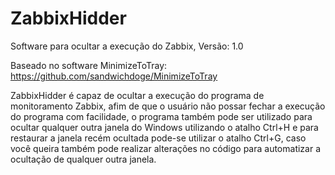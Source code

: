 # ZabbixHidder
Software para ocultar a execução do Zabbix, Versão: 1.0

Baseado no software MinimizeToTray: https://github.com/sandwichdoge/MinimizeToTray

ZabbixHidder é capaz de ocultar a execução do programa de monitoramento Zabbix, afim de que o usuário não possar fechar a execução do programa com facilidade, o programa também pode ser utilizado para ocultar qualquer outra janela do Windows utilizando o atalho Ctrl+H e para restaurar a janela recém ocultada pode-se utilizar o atalho Ctrl+G, caso você queira também pode realizar alterações no código para automatizar a ocultação de qualquer outra janela.
